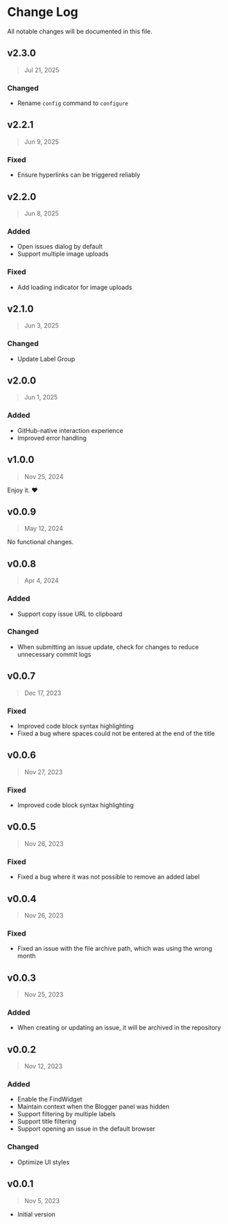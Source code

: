 # Change Log

All notable changes will be documented in this file.

## v2.3.0

> Jul 21, 2025

### Changed

- Rename `config` command to `configure`

## v2.2.1

> Jun 9, 2025

### Fixed

- Ensure hyperlinks can be triggered reliably

## v2.2.0

> Jun 8, 2025

### Added

- Open issues dialog by default
- Support multiple image uploads

### Fixed

- Add loading indicator for image uploads

## v2.1.0

> Jun 3, 2025

### Changed

- Update Label Group

## v2.0.0

> Jun 1, 2025

### Added

- GitHub-native interaction experience
- Improved error handling

## v1.0.0

> Nov 25, 2024

Enjoy it. ❤️

## v0.0.9

> May 12, 2024

No functional changes.

## v0.0.8

> Apr 4, 2024

### Added

- Support copy issue URL to clipboard

### Changed

- When submitting an issue update, check for changes to reduce unnecessary commit logs

## v0.0.7

> Dec 17, 2023

### Fixed

- Improved code block syntax highlighting
- Fixed a bug where spaces could not be entered at the end of the title

## v0.0.6

> Nov 27, 2023

### Fixed

- Improved code block syntax highlighting

## v0.0.5

> Nov 26, 2023

### Fixed

- Fixed a bug where it was not possible to remove an added label

## v0.0.4

> Nov 26, 2023

### Fixed

- Fixed an issue with the file archive path, which was using the wrong month

## v0.0.3

> Nov 25, 2023

### Added

- When creating or updating an issue, it will be archived in the repository

## v0.0.2

> Nov 12, 2023

### Added

- Enable the FindWidget
- Maintain context when the Blogger panel was hidden
- Support filtering by multiple labels
- Support title filtering
- Support opening an issue in the default browser

### Changed

- Optimize UI styles

## v0.0.1

> Nov 5, 2023

- Initial version
